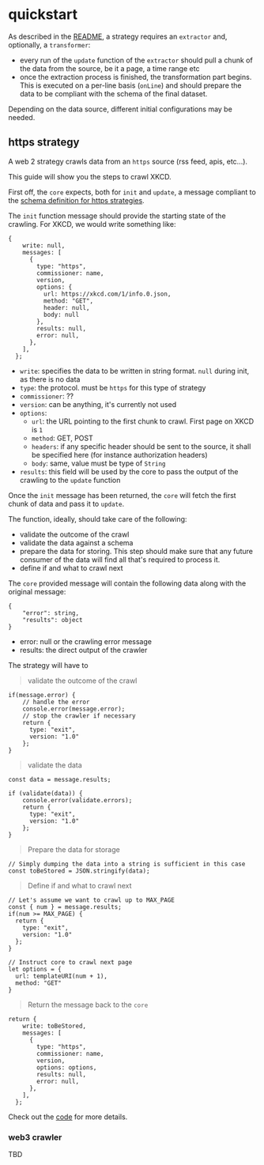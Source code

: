 # quickstart
As described in the [README](https://github.com/neume-network/strategies/readme.md), a strategy requires an `extractor` and, optionally, a `transformer`:

- every run of the `update` function of the `extractor` should pull a chunk of the data from the source, be it a page, a time range etc
- once the extraction process is finished, the transformation part begins. This is executed on a per-line basis (`onLine`) and should prepare the data to be compliant with the schema of the final dataset.

Depending on the data source, different initial configurations may be needed.

## https strategy
A web 2 strategy crawls data from an `https` source (rss feed, apis, etc...). 

This guide will show you the steps to crawl XKCD.

First off, the `core` expects, both for `init` and `update`, a message compliant to the [schema definition for https strategies](https://github.com/neume-network/schema/blob/main/src/schema.mjs).

The `init` function message should provide the starting state of the crawling. For XKCD, we would write something like:
```
{
    write: null,
    messages: [
      {
        type: "https",
        commissioner: name,
        version,
        options: {
          url: https://xkcd.com/1/info.0.json,
          method: "GET",
          header: null,
          body: null
        },
        results: null,
        error: null,
      },
    ],
  };
```

* `write`: specifies the data to be written in string format. `null` during init, as there is no data
* `type`: the protocol. must be `https` for this type of strategy
* `commissioner`: ??
* `version`: can be anything, it's currently not used
* `options`:
  * `url`: the URL pointing to the first chunk to crawl. First page on XKCD is `1`
  * `method`: GET, POST
  * `headers`: if any specific header should be sent to the source, it shall be specified here (for instance authorization headers)
  * `body`: same, value must be type of `String`
* `results`: this field will be used by the core to pass the output of the crawling to the `update` function

Once the `init` message has been returned, the `core` will fetch the first chunk of data and pass it to `update`. 

The function, ideally, should take care of the following:

* validate the outcome of the crawl
* validate the data against a schema
* prepare the data for storing. This step should make sure that any future consumer of the data will find all that's required to process it.
* define if and what to crawl next

The `core` provided message will contain the following data along with the original message:
```
{
    "error": string,
    "results": object
}
```

* error: null or the crawling error message
* results: the direct output of the crawler

The strategy will have to

> validate the outcome of the crawl
```
if(message.error) {
    // handle the error
    console.error(message.error);
    // stop the crawler if necessary
    return {
      type: "exit",
      version: "1.0"
    };
}
```

> validate the data
```
const data = message.results;

if (validate(data)) {
    console.error(validate.errors);
    return {
      type: "exit",
      version: "1.0"
    };
}
```

> Prepare the data for storage
```
// Simply dumping the data into a string is sufficient in this case
const toBeStored = JSON.stringify(data);
```

> Define if and what to crawl next
```
// Let's assume we want to crawl up to MAX_PAGE
const { num } = message.results;
if(num >= MAX_PAGE) {
  return {
    type: "exit",
    version: "1.0"
  };
}

// Instruct core to crawl next page
let options = {
  url: templateURI(num + 1),
  method: "GET"
}
```

> Return the message back to the `core`
```
return {
    write: toBeStored,
    messages: [
      {
        type: "https",
        commissioner: name,
        version,
        options: options,
        results: null,
        error: null,
      },
    ],
  };
```

Check out the [code](https://github.com/neume-network/strategies/blob/main/src/strategies/get-xkcd/extractor.mjs) for more details.

### web3 crawler
TBD